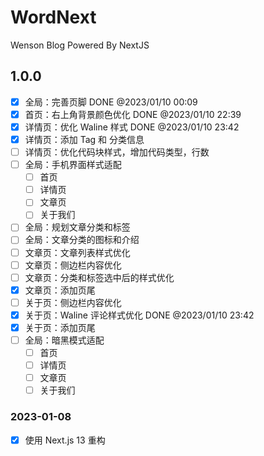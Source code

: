 # WordNext

Wenson Blog Powered By NextJS

## 1.0.0

- [X] 全局：完善页脚  DONE @2023/01/10 00:09
- [X] 首页：右上角背景颜色优化 DONE @2023/01/10 22:39
- [X] 详情页：优化 Waline 样式 DONE @2023/01/10 23:42
- [X] 详情页：添加 Tag 和 分类信息
- [ ] 详情页：优化代码块样式，增加代码类型，行数
- [ ] 全局：手机界面样式适配
  - [ ] 首页
  - [ ] 详情页
  - [ ] 文章页
  - [ ] 关于我们
- [ ] 全局：规划文章分类和标签
- [ ] 全局：文章分类的图标和介绍
- [ ] 文章页：文章列表样式优化
- [ ] 文章页：侧边栏内容优化
- [ ] 文章页：分类和标签选中后的样式优化
- [X] 文章页：添加页尾
- [ ] 关于页：侧边栏内容优化
- [X] 关于页：Waline 评论样式优化 DONE @2023/01/10 23:42
- [X] 关于页：添加页尾
- [ ] 全局：暗黑模式适配
  - [ ] 首页
  - [ ] 详情页
  - [ ] 文章页
  - [ ] 关于我们

### 2023-01-08

- [x] 使用 Next.js 13 重构
